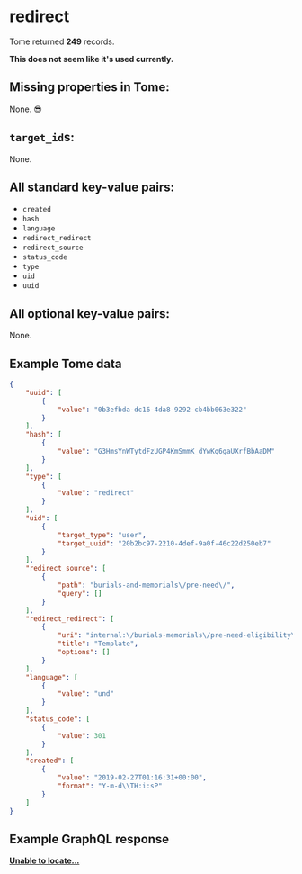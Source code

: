 # redirect

Tome returned **249** records.

**This does not seem like it's used currently.**

## Missing properties in Tome:

None. 😎

## `target_id`s:

None.

## All standard key-value pairs:

- `created`
- `hash`
- `language`
- `redirect_redirect`
- `redirect_source`
- `status_code`
- `type`
- `uid`
- `uuid`

## All optional key-value pairs:

None.

## Example Tome data

```json
{
    "uuid": [
        {
            "value": "0b3efbda-dc16-4da8-9292-cb4bb063e322"
        }
    ],
    "hash": [
        {
            "value": "G3HmsYnWTytdFzUGP4KmSmmK_dYwKq6gaUXrfBbAaDM"
        }
    ],
    "type": [
        {
            "value": "redirect"
        }
    ],
    "uid": [
        {
            "target_type": "user",
            "target_uuid": "20b2bc97-2210-4def-9a0f-46c22d250eb7"
        }
    ],
    "redirect_source": [
        {
            "path": "burials-and-memorials\/pre-need\/",
            "query": []
        }
    ],
    "redirect_redirect": [
        {
            "uri": "internal:\/burials-memorials\/pre-need-eligibility\/",
            "title": "Template",
            "options": []
        }
    ],
    "language": [
        {
            "value": "und"
        }
    ],
    "status_code": [
        {
            "value": 301
        }
    ],
    "created": [
        {
            "value": "2019-02-27T01:16:31+00:00",
            "format": "Y-m-d\\TH:i:sP"
        }
    ]
}
```

## Example GraphQL response

**[Unable to locate...](../../../../../../.cache/localhost/drupal/pages.json)**
